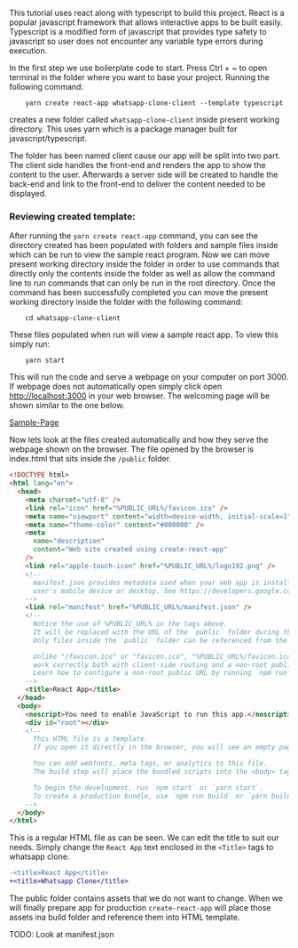 This tutorial uses react along with typescript to build this project. React is a popular javascript framework that allows interactive apps to be built easily. Typescript is a modified form of javascript that provides type safety to javascript so user does not encounter any variable type errors during execution.

In the first step we use boilerplate code to start. Press Ctrl + ~ to open terminal in the folder where you want to base your project. Running the following command:
```console
    yarn create react-app whatsapp-clone-client --template typescript
```

creates a new folder called `whatsapp-clone-client` inside present working directory. This uses yarn which is a package manager built for javascript/typescript.

The folder has been named client cause our app will be split into two part. The client side handles the front-end and renders the app to show the content to the user. Afterwards a server side will be created to handle the back-end and link to the front-end to deliver the content needed to be displayed.

### Reviewing created template:
After running the `yarn create react-app` command, you can see the directory created has been populated with folders and sample files inside which can be run to view the sample react program. Now we can move present working directory inside the folder in order to use commands that directly only the contents inside the folder as well as allow the command line to run commands that can only be run in the root directory. Once the command has been successfully completed you can move the present working directory inside the folder with the following command:
```console
    cd whatsapp-clone-client
```
These files populated when run will view a sample react app. To view this simply run:
``` console
    yarn start
```
This will run the code and serve a webpage on your computer on port 3000. If webpage does not automatically open simply click open [http://localhost:3000](http://localhost:3000) in your web browser. The welcoming page will be shown similar to the one below.

[Sample-Page](/Documentation/Resources/Sample_Page.png)

Now lets look at the files created automatically and how they serve the webpage shown on the browser.
The file opened by the browser is index.html that sits inside the `/public` folder.

```HTML
<!DOCTYPE html>
<html lang="en">
  <head>
    <meta charset="utf-8" />
    <link rel="icon" href="%PUBLIC_URL%/favicon.ico" />
    <meta name="viewport" content="width=device-width, initial-scale=1" />
    <meta name="theme-color" content="#000000" />
    <meta
      name="description"
      content="Web site created using create-react-app"
    />
    <link rel="apple-touch-icon" href="%PUBLIC_URL%/logo192.png" />
    <!--
      manifest.json provides metadata used when your web app is installed on a
      user's mobile device or desktop. See https://developers.google.com/web/fundamentals/web-app-manifest/
    -->
    <link rel="manifest" href="%PUBLIC_URL%/manifest.json" />
    <!--
      Notice the use of %PUBLIC_URL% in the tags above.
      It will be replaced with the URL of the `public` folder during the build.
      Only files inside the `public` folder can be referenced from the HTML.

      Unlike "/favicon.ico" or "favicon.ico", "%PUBLIC_URL%/favicon.ico" will
      work correctly both with client-side routing and a non-root public URL.
      Learn how to configure a non-root public URL by running `npm run build`.
    -->
    <title>React App</title>
  </head>
  <body>
    <noscript>You need to enable JavaScript to run this app.</noscript>
    <div id="root"></div>
    <!--
      This HTML file is a template.
      If you open it directly in the browser, you will see an empty page.

      You can add webfonts, meta tags, or analytics to this file.
      The build step will place the bundled scripts into the <body> tag.

      To begin the development, run `npm start` or `yarn start`.
      To create a production bundle, use `npm run build` or `yarn build`.
    -->
  </body>
</html>
```
This is a regular HTML file as can be seen. We can edit the title to suit our needs. Simply change the `React App` text enclosed in the `<Title>` tags to whatsapp clone.

```diff
-<title>React App</title>
+<title>Whatsapp Clone</title>
```

The public folder contains assets that we do not want to change. When we will finally prepare app for production `create-react-app` will place those assets ina  build folder and reference them into HTML template.

TODO: Look at manifest.json

